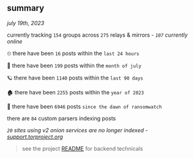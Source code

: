 
## summary
_july 19th, 2023_

currently tracking `154` groups across `275` relays & mirrors - _`107` currently online_

⏲ there have been `16` posts within the `last 24 hours`

🦈 there have been `199` posts within the `month of july`

🪐 there have been `1140` posts within the `last 90 days`

🏚 there have been `2255` posts within the `year of 2023`

🦕 there have been `6946` posts `since the dawn of ransomwatch`

there are `84` custom parsers indexing posts

_`20` sites using v2 onion services are no longer indexed - [support.torproject.org](https://support.torproject.org/onionservices/v2-deprecation/)_

> see the project [README](https://github.com/joshhighet/ransomwatch#ransomwatch--) for backend technicals
